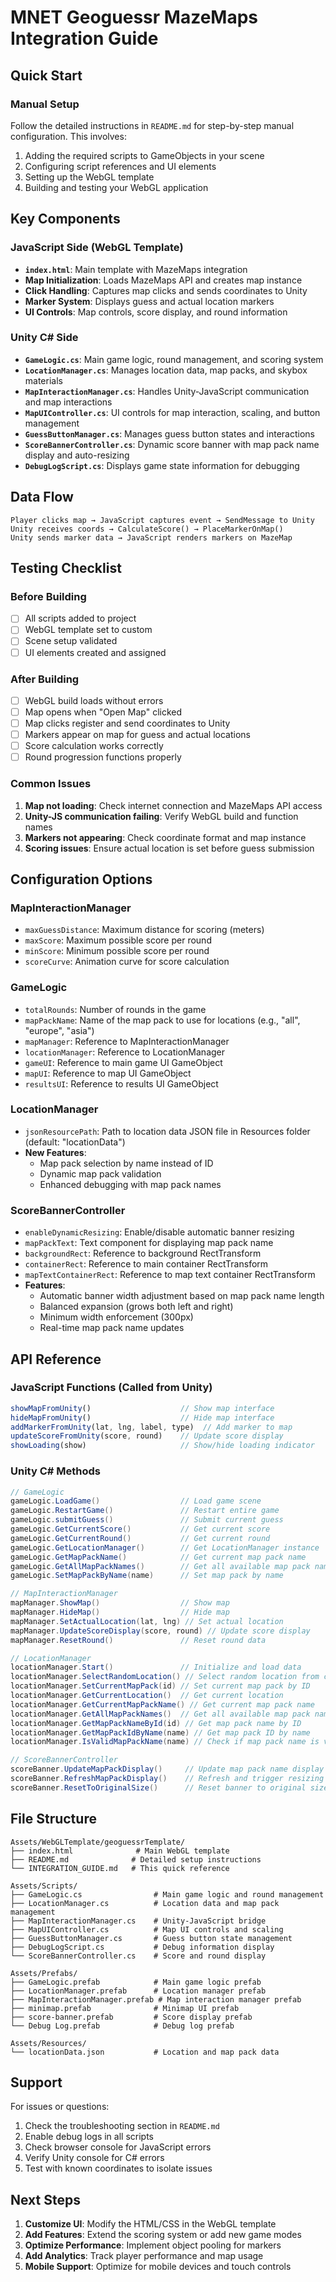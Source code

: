 # MNET Geoguessr MazeMaps Integration Guide

## Quick Start

### Manual Setup
Follow the detailed instructions in `README.md` for step-by-step manual configuration. This involves:

1. Adding the required scripts to GameObjects in your scene
2. Configuring script references and UI elements
3. Setting up the WebGL template
4. Building and testing your WebGL application

## Key Components

### JavaScript Side (WebGL Template)
- **`index.html`**: Main template with MazeMaps integration
- **Map Initialization**: Loads MazeMaps API and creates map instance
- **Click Handling**: Captures map clicks and sends coordinates to Unity
- **Marker System**: Displays guess and actual location markers
- **UI Controls**: Map controls, score display, and round information

### Unity C# Side
- **`GameLogic.cs`**: Main game logic, round management, and scoring system
- **`LocationManager.cs`**: Manages location data, map packs, and skybox materials
- **`MapInteractionManager.cs`**: Handles Unity-JavaScript communication and map interactions
- **`MapUIController.cs`**: UI controls for map interaction, scaling, and button management
- **`GuessButtonManager.cs`**: Manages guess button states and interactions
- **`ScoreBannerController.cs`**: Dynamic score banner with map pack name display and auto-resizing
- **`DebugLogScript.cs`**: Displays game state information for debugging

## Data Flow

```
Player clicks map → JavaScript captures event → SendMessage to Unity
Unity receives coords → CalculateScore() → PlaceMarkerOnMap()
Unity sends marker data → JavaScript renders markers on MazeMap
```

## Testing Checklist

### Before Building
- [ ] All scripts added to project
- [ ] WebGL template set to custom
- [ ] Scene setup validated
- [ ] UI elements created and assigned

### After Building
- [ ] WebGL build loads without errors
- [ ] Map opens when "Open Map" clicked
- [ ] Map clicks register and send coordinates to Unity
- [ ] Markers appear on map for guess and actual locations
- [ ] Score calculation works correctly
- [ ] Round progression functions properly

### Common Issues
1. **Map not loading**: Check internet connection and MazeMaps API access
2. **Unity-JS communication failing**: Verify WebGL build and function names
3. **Markers not appearing**: Check coordinate format and map instance
4. **Scoring issues**: Ensure actual location is set before guess submission

## Configuration Options

### MapInteractionManager
- `maxGuessDistance`: Maximum distance for scoring (meters)
- `maxScore`: Maximum possible score per round
- `minScore`: Minimum possible score per round
- `scoreCurve`: Animation curve for score calculation

### GameLogic
- `totalRounds`: Number of rounds in the game
- `mapPackName`: Name of the map pack to use for locations (e.g., "all", "europe", "asia")
- `mapManager`: Reference to MapInteractionManager
- `locationManager`: Reference to LocationManager
- `gameUI`: Reference to main game UI GameObject
- `mapUI`: Reference to map UI GameObject
- `resultsUI`: Reference to results UI GameObject

### LocationManager
- `jsonResourcePath`: Path to location data JSON file in Resources folder (default: "locationData")
- **New Features**:
  - Map pack selection by name instead of ID
  - Dynamic map pack validation
  - Enhanced debugging with map pack names

### ScoreBannerController
- `enableDynamicResizing`: Enable/disable automatic banner resizing
- `mapPackText`: Text component for displaying map pack name
- `backgroundRect`: Reference to background RectTransform
- `containerRect`: Reference to main container RectTransform
- `mapTextContainerRect`: Reference to map text container RectTransform
- **Features**:
  - Automatic banner width adjustment based on map pack name length
  - Balanced expansion (grows both left and right)
  - Minimum width enforcement (300px)
  - Real-time map pack name updates

## API Reference

### JavaScript Functions (Called from Unity)
```javascript
showMapFromUnity()                    // Show map interface
hideMapFromUnity()                    // Hide map interface
addMarkerFromUnity(lat, lng, label, type)  // Add marker to map
updateScoreFromUnity(score, round)    // Update score display
showLoading(show)                     // Show/hide loading indicator
```

### Unity C# Methods
```csharp
// GameLogic
gameLogic.LoadGame()                  // Load game scene
gameLogic.RestartGame()               // Restart entire game
gameLogic.submitGuess()               // Submit current guess
gameLogic.GetCurrentScore()           // Get current score
gameLogic.GetCurrentRound()           // Get current round
gameLogic.GetLocationManager()        // Get LocationManager instance
gameLogic.GetMapPackName()            // Get current map pack name
gameLogic.GetAllMapPackNames()        // Get all available map pack names
gameLogic.SetMapPackByName(name)      // Set map pack by name

// MapInteractionManager
mapManager.ShowMap()                  // Show map
mapManager.HideMap()                  // Hide map
mapManager.SetActualLocation(lat, lng) // Set actual location
mapManager.UpdateScoreDisplay(score, round) // Update score display
mapManager.ResetRound()               // Reset round data

// LocationManager
locationManager.Start()               // Initialize and load data
locationManager.SelectRandomLocation() // Select random location from current map pack
locationManager.SetCurrentMapPack(id) // Set current map pack by ID
locationManager.GetCurrentLocation()  // Get current location
locationManager.GetCurrentMapPackName() // Get current map pack name
locationManager.GetAllMapPackNames()  // Get all available map pack names
locationManager.GetMapPackNameById(id) // Get map pack name by ID
locationManager.GetMapPackIdByName(name) // Get map pack ID by name
locationManager.IsValidMapPackName(name) // Check if map pack name is valid

// ScoreBannerController
scoreBanner.UpdateMapPackDisplay()     // Update map pack name display
scoreBanner.RefreshMapPackDisplay()    // Refresh and trigger resizing
scoreBanner.ResetToOriginalSize()      // Reset banner to original size
```

## File Structure
```
Assets/WebGLTemplate/geoguessrTemplate/
├── index.html              # Main WebGL template
├── README.md              # Detailed setup instructions
└── INTEGRATION_GUIDE.md   # This quick reference

Assets/Scripts/
├── GameLogic.cs                # Main game logic and round management
├── LocationManager.cs          # Location data and map pack management
├── MapInteractionManager.cs    # Unity-JavaScript bridge
├── MapUIController.cs          # Map UI controls and scaling
├── GuessButtonManager.cs       # Guess button state management
├── DebugLogScript.cs           # Debug information display
└── ScoreBannerController.cs    # Score and round display

Assets/Prefabs/
├── GameLogic.prefab            # Main game logic prefab
├── LocationManager.prefab      # Location manager prefab
├── MapInteractionManager.prefab # Map interaction manager prefab
├── minimap.prefab              # Minimap UI prefab
├── score-banner.prefab         # Score display prefab
└── Debug Log.prefab            # Debug log prefab

Assets/Resources/
└── locationData.json           # Location and map pack data
```

## Support

For issues or questions:
1. Check the troubleshooting section in `README.md`
2. Enable debug logs in all scripts
3. Check browser console for JavaScript errors
4. Verify Unity console for C# errors
5. Test with known coordinates to isolate issues

## Next Steps

1. **Customize UI**: Modify the HTML/CSS in the WebGL template
2. **Add Features**: Extend the scoring system or add new game modes
3. **Optimize Performance**: Implement object pooling for markers
4. **Add Analytics**: Track player performance and map usage
5. **Mobile Support**: Optimize for mobile devices and touch controls

